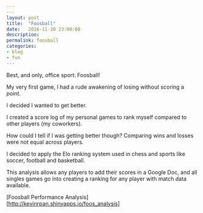 ```yaml
---
---
layout: post
title:  "Foosball"
date:   2016-11-30 23:00:00
description: 
permalink: foosball
categories:
- blog
- fun
---
```


Best, and only, office sport: Foosball! 

My very first game, I had a rude awakening of losing without scoring a point. 

I decided I wanted to get better.

I created a score log of my personal games to rank myself compared to other players (my coworkers).

How could I tell if I was getting better though? Comparing wins and losses were not equal across players. 

I decided to apply the Elo ranking system used in chess and sports like soccer, football and basketball. 

This analysis allows any players to add their scores in a Google Doc, and all singles games go into creating a ranking for any player with match data available.

[Foosball Performance Analysis][http://kevinrpan.shinyapps.io/foos_analysis]


